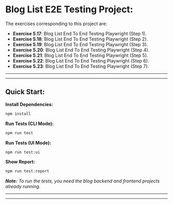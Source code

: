 # Blog List E2E Testing Project:

The exercises corresponding to this project are:

- **Exercise 5.17**: Blog List End To End Testing Playwright (Step 1).
- **Exercise 5.18**: Blog List End To End Testing Playwright (Step 2).
- **Exercise 5.19**: Blog List End To End Testing Playwright (Step 3).
- **Exercise 5.20**: Blog List End To End Testing Playwright (Step 4).
- **Exercise 5.21**: Blog List End To End Testing Playwright (Step 5).
- **Exercise 5.22**: Blog List End To End Testing Playwright (Step 6).
- **Exercise 5.23**: Blog List End To End Testing Playwright (Step 7).

---
---

## Quick Start:

**Install Dependencies:**

```bash
npm install
```

**Run Tests (CLI Mode):**

```bash
npm run test
```

**Run Tests (UI Mode):**

```bash
npm run test:ui
```

**Show Report:**

```bash
npm run test:report
```

***Note:** To run the tests, you need the blog backend and frontend projects already running.*

---
---